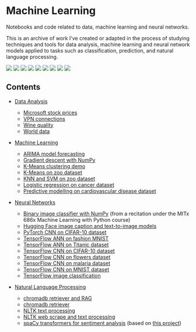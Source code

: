 # Machine Learning

Notebooks and code related to data, machine learning and neural networks.

This is an archive of work I've created or adapted in the process of studying techniques and tools for data analysis, machine learning and neural network models applied to tasks such as classification, prediction, and natural language processing.

![](https://img.shields.io/badge/Python-informational?style=flat&logo=python&logoColor=white&color=3777aa)
![](https://img.shields.io/badge/Colab-informational?style=flat&logo=googlecolab&logoColor=white&color=F9AB00)
![](https://img.shields.io/badge/NumPy-informational?style=flat&logo=numpy&logoColor=white&color=308bad)
![](https://img.shields.io/badge/Pandas-informational?style=flat&logo=pandas&logoColor=white&color=150458)
![](https://img.shields.io/badge/Plotly-informational?style=flat&logo=plotly&logoColor=white&color=3F4F75)
![](https://img.shields.io/badge/PyTorch-informational?style=flat&logo=pytorch&logoColor=white&color=EE4C2C)
![](https://img.shields.io/badge/ScikitLearn-informational?style=flat&logo=scikit-learn&logoColor=white&color=F7931E)
![](https://img.shields.io/badge/spaCy-informational?style=flat&logo=spacy&logoColor=white&color=09A3D5)
![](https://img.shields.io/badge/TensorFlow-informational?style=flat&logo=tensorflow&logoColor=white&color=FF6F00)

## Contents

- [Data Analysis](https://github.com/essteer/machine-learning/tree/main/src/analysis)

  - [Microsoft stock prices](https://github.com/essteer/machine-learning/blob/main/src/analysis/eda_microsoft_stock.ipynb)
  - [VPN connections](https://github.com/essteer/machine-learning/blob/main/src/analysis/eda_vpn_connections.ipynb)
  - [Wine quality](https://github.com/essteer/machine-learning/blob/main/src/analysis/eda_wine_quality.ipynb)
  - [World data](https://github.com/essteer/machine-learning/blob/main/src/analysis/eda_world_data.ipynb)

- [Machine Learning](https://github.com/essteer/machine-learning/tree/main/src/machine_learning)

  - [ARIMA model forecasting](https://github.com/essteer/machine-learning/blob/main/src/machine_learning/arima/arima.ipynb)
  - [Gradient descent with NumPy](https://github.com/essteer/machine-learning/blob/main/src/machine_learning/gradient_descent_np.ipynb)
  - [K-Means clustering demo](https://github.com/essteer/machine-learning/blob/main/src/machine_learning/kmeans_clustering_demo.ipynb)
  - [K-Means on zoo dataset](https://github.com/essteer/machine-learning/blob/main/src/machine_learning/kmeans_zoo_animals.ipynb)
  - [KNN and SVM on zoo dataset](https://github.com/essteer/machine-learning/blob/main/src/machine_learning/knn_svm_zoo_animals.ipynb)
  - [Logistic regression on cancer dataset](https://github.com/essteer/machine-learning/blob/main/src/machine_learning/logistic_regression_breast_cancer.ipynb)
  - [Predictive modelling on cardiovascular disease dataset](https://github.com/essteer/machine-learning/blob/main/src/machine_learning/predictive_models_heart_disease.ipynb)

- [Neural Networks](https://github.com/essteer/machine-learning/tree/main/src/neural_nets)

  - [Binary image classifier with NumPy](https://github.com/essteer/machine-learning/blob/main/src/neural_nets/bin_img_classifier_numpy.py) (from a recitation under the MITx 686x Machine Learning with Python course)
  - [Hugging Face image caption and text-to-image models](https://github.com/essteer/machine-learning/blob/main/src/neural_nets/hugging_face_cv.ipynb)
  - [PyTorch CNN on CIFAR-10 dataset](https://github.com/essteer/machine-learning/blob/main/src/neural_nets/pytorch_cifar10.ipynb)
  - [TensorFlow ANN on fashion MNIST](https://github.com/essteer/machine-learning/blob/main/src/neural_nets/tensorflow_ann_fashion_mnist.ipynb)
  - [TensorFlow ANN on Titanic dataset](https://github.com/essteer/machine-learning/blob/main/src/neural_nets/tensorflow_ann_titanic.ipynb)
  - [TensorFlow CNN on CIFAR-10 dataset](https://github.com/essteer/machine-learning/blob/main/src/neural_nets/tensorflow_cifar10.ipynb)
  - [TensorFlow CNN on flowers dataset](https://github.com/essteer/machine-learning/blob/main/src/neural_nets/tensorflow_cnn_flowers.ipynb)
  - [TensorFlow CNN on malaria dataset](https://github.com/essteer/machine-learning/blob/main/src/neural_nets/tensorflow_cnn_malaria.ipynb)
  - [TensorFlow CNN on MNIST dataset](https://github.com/essteer/machine-learning/blob/main/src/neural_nets/tensorflow_cnn_mnist.ipynb)
  - [TensorFlow image classification](https://github.com/essteer/machine-learning/blob/main/src/neural_nets/tensorflow_cv.ipynb)

- [Natural Language Processing](https://github.com/essteer/machine-learning/tree/main/src/nlp)

  - [chromadb retriever and RAG](https://github.com/essteer/machine-learning/blob/main/src/nlp/chromadb_RAG.ipynb)
  - [chromadb retriever](https://github.com/essteer/machine-learning/blob/main/src/nlp/chromadb_retriever.ipynb)
  - [NLTK text processing](https://github.com/essteer/machine-learning/blob/main/src/nlp/nlp_nltk_text_processing.ipynb)
  - [NLTK web scrape and text processing](https://github.com/essteer/machine-learning/blob/main/src/nlp/nlp_nltk_web_scrape.ipynb)
  - [spaCy transformers for sentiment analysis](https://github.com/essteer/machine-learning/blob/main/src/neural_nets/nlp_spaCy_transformers.ipynb) (based on [this project](https://github.com/essteer/stock-sentiment-analysis))
